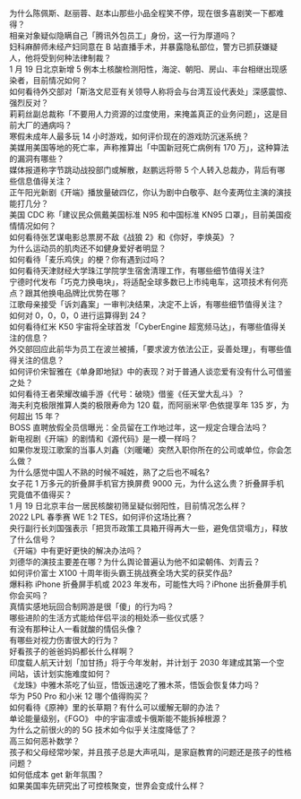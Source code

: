 为什么陈佩斯、赵丽蓉、赵本山那些小品全程笑不停，现在很多喜剧笑一下都难得？  
相亲对象疑似隐瞒自己「腾讯外包员工」身份，这一行为厚道吗？  
妇科麻醉师未经产妇同意在 B 站直播手术，并暴露隐私部位，警方已抓获嫌疑人，他将受到何种法律制裁？  
1 月 19 日北京新增 5 例本土核酸检测阳性，海淀、朝阳、房山、丰台相继出现感染者，目前情况如何？  
如何看待外交部对「斯洛文尼亚有关领导人称将会与台湾互设代表处」深感震惊、强烈反对？  
莉莉丝副总裁称「不要用人力资源的过度使用，来掩盖真正的业务问题」，这是目前大厂的通病吗？  
寒假未成年人最多玩 14 小时游戏，如何评价现在的游戏防沉迷系统？  
美媒用美国等地的死亡率，声称推算出「中国新冠死亡病例有 170 万」，这种算法的漏洞有哪些？  
媒体报道称字节跳动战投部门或解散，赵鹏远将带 5 个人转入总裁办，背后有哪些信息值得关注？  
正午阳光新剧《开端》播放量破四亿，你认为剧中白敬亭、赵今麦两位主演的演技能打几分？  
美国 CDC 称「建议民众佩戴美国标准 N95 和中国标准 KN95 口罩」，目前美国疫情情况如何？  
如何看待张艺谋电影总票房不敌《战狼 2》和《你好，李焕英》？  
为什么运动员的肌肉还不如健身爱好者明显？  
如何看待「麦乐鸡侠」的梗？你有遇到过吗？  
如何看待天津财经大学珠江学院学生宿舍清理工作，有哪些细节值得关注?  
宁德时代发布「巧克力换电块」，将适配全球多数已上市纯电车，这项技术有何亮点？跟其他换电品牌比优势在哪？  
江歌母亲接受「诉刘鑫案」一审判决结果，决定不上诉，有哪些细节值得关注？  
如何对 0，0，0，0 进行运算得到 24？  
如何看待红米 K50 宇宙将全球首发「CyberEngine 超宽频马达」，有哪些值得关注的信息？  
外交部回应此前华为员工在波兰被捕，「要求波方依法公正，妥善处理」，有哪些值得关注的信息？  
如何评价宋智雅在《单身即地狱》中的表现？对于普通人谈恋爱有没有什么可借鉴之处？  
如何看待王者荣耀改编手游《代号：破晓》借鉴《任天堂大乱斗》？  
海夫利克极限推算人类的极限寿命为 120 载，而阿丽米罕·色依提享年 135 岁，为何超出 15 年？  
BOSS 直聘放假全员信曝光：全员留在工作地过年，这一规定合理合法吗？  
新电视剧《开端》的剧情和《源代码》是一模一样吗？  
如果你发现江歌案的当事人刘鑫（刘暖曦）突然入职你所在的公司或单位，你会怎么做？  
为什么感觉中国人不熟的时候不喊姓，熟了之后也不喊名?  
女子花 1 万多元的折叠屏手机官方换屏费 9000 元，为什么这么贵？折叠屏手机究竟值不值得买？  
1 月 19 日北京丰台一居民核酸初筛呈疑似弱阳性，目前情况怎么样？  
2022 LPL 春季赛 WE 1:2 TES，如何评价这场比赛？  
央行副行长刘国强表示「把货币政策工具箱开得再大一些，避免信贷塌方」，释放了什么信号？  
《开端》中有更好更快的解决办法吗？  
刘德华的演技主要差在哪？为什么舆论普遍认为他不如梁朝伟、刘青云？  
如何评价富士 X100 十周年街头霸王挑战赛全场大奖的获奖作品?  
爆料称 iPhone 折叠屏手机或 2023 年发布，可能性大吗？iPhone 出折叠屏手机你会买吗？  
真情实感地玩回合制网游是很「傻」的行为吗？  
哪些进阶的生活方式能给伴侣平淡的相处添一些仪式感？  
有没有那种让人一看就酸的情侣头像？  
有哪些对视力伤害很大的行为？  
好看孩子的爸爸妈妈都长什么样啊？  
印度载人航天计划「加甘扬」将于今年发射，并计划于 2030 年建成其第一个空间站，该计划实施难度如何？  
《龙珠》中雅木茶吃了仙豆，悟饭迅速吃了雅木茶，悟饭会恢复体力吗？  
华为 P50 Pro 和小米 12 哪个值得购买？  
如何看待《原神》里的长草期？有什么可以缓解无聊的办法？  
单论能量级别，《FGO》 中的宇宙凛或卡俄斯能不能拆掉根源？  
为什么之前很火的的 5G 技术如今似乎关注度降低了？  
高三如何恶补数学？  
孩子和父母经常吵架，并且孩子总是大声吼叫，是家庭教育的问题还是孩子的性格问题？  
如何低成本 get 新年氛围？  
如果美国率先研究出了可控核聚变，世界会变成什么样？  
